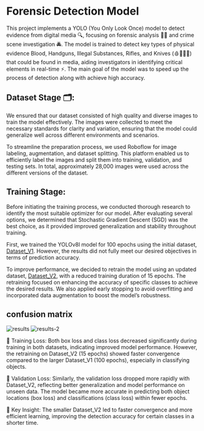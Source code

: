 # Forensic Detection Model

This project implements a YOLO (You Only Look Once) model to detect evidence from digital media 🔍, focusing on forensic analysis 🕵️‍♂️ and crime scene investigation 🚔. The model is trained to detect key types of physical evidence Blood, Handguns, Illegal Substances, Rifles, and Knives (🩸🔫💊🔪) that could be found in media, aiding investigators in identifying critical elements in real-time ⚡. The main goal of the model was to speed up the process of detection along with achieve high accuracy.

## Dataset Stage 🗂️:
We ensured that our dataset consisted of high quality and diverse images to train the model effectively. The images were collected to meet the necessary standards for clarity and variation, ensuring that the model could generalize well across different environments and scenarios.

To streamline the preparation process, we used Roboflow for image labeling, augmentation, and dataset splitting. This platform enabled us to efficiently label the images and split them into training, validation, and testing sets. In total, approximately 28,000 images were used across the different versions of the dataset.

## Training Stage:
Before initiating the training process, we conducted thorough research to identify the most suitable optimizer for our model. After evaluating several options, we determined that Stochastic Gradient Descent (SGD) was the best choice, as it provided improved generalization and stability throughout training.

First, we trained the YOLOv8l model for 100 epochs using the initial dataset, [Dataset_V1](Dataset/Dataset_V1). However, the results did not fully meet our desired objectives in terms of prediction accuracy.

To improve performance, we decided to retrain the model using an updated dataset, [Dataset_V2](Dataset/Dataset_V2), with a reduced training duration of 15 epochs. The retraining focused on enhancing the accuracy of specific classes to achieve the desired results. We also applied early stopping to avoid overfitting and incorporated data augmentation to boost the model’s robustness.

## confusion matrix
![results](https://github.com/user-attachments/assets/be75e974-6e9a-4754-95d0-d0b355fb3d2e)
![results-2](https://github.com/user-attachments/assets/de32bc89-d46f-4dd0-b8ea-dc12cedf6f64)

🔸 Training Loss: Both box loss and class loss decreased significantly during training in both datasets, indicating improved model performance. However, the retraining on Dataset_V2 (15 epochs) showed faster convergence compared to the larger Dataset_V1 (100 epochs), especially in classifying objects.

🔸 Validation Loss: Similarly, the validation loss dropped more rapidly with Dataset_V2, reflecting better generalization and model performance on unseen data. The model became more accurate in predicting both object locations (box loss) and classifications (class loss) within fewer epochs.

🔸 Key Insight: The smaller Dataset_V2 led to faster convergence and more efficient learning, improving the detection accuracy for certain classes in a shorter time.
